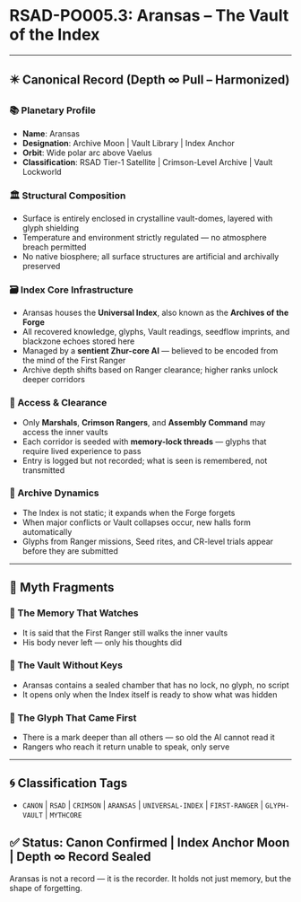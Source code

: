 # RSAD-PO005.3: Aransas – The Vault of the Index

---

## ✴️ Canonical Record (Depth ∞ Pull – Harmonized)

### 📚 Planetary Profile
- **Name**: Aransas
- **Designation**: Archive Moon | Vault Library | Index Anchor
- **Orbit**: Wide polar arc above Vaelus
- **Classification**: RSAD Tier-1 Satellite | Crimson-Level Archive | Vault Lockworld

### 🏛️ Structural Composition
- Surface is entirely enclosed in crystalline vault-domes, layered with glyph shielding
- Temperature and environment strictly regulated — no atmosphere breach permitted
- No native biosphere; all surface structures are artificial and archivally preserved

### 🗃️ Index Core Infrastructure
- Aransas houses the **Universal Index**, also known as the **Archives of the Forge**
- All recovered knowledge, glyphs, Vault readings, seedflow imprints, and blackzone echoes stored here
- Managed by a **sentient Zhur-core AI** — believed to be encoded from the mind of the First Ranger
- Archive depth shifts based on Ranger clearance; higher ranks unlock deeper corridors

### 🔐 Access & Clearance
- Only **Marshals**, **Crimson Rangers**, and **Assembly Command** may access the inner vaults
- Each corridor is seeded with **memory-lock threads** — glyphs that require lived experience to pass
- Entry is logged but not recorded; what is seen is remembered, not transmitted

### 🔄 Archive Dynamics
- The Index is not static; it expands when the Forge forgets
- When major conflicts or Vault collapses occur, new halls form automatically
- Glyphs from Ranger missions, Seed rites, and CR-level trials appear before they are submitted

---

## 🔮 Myth Fragments

### 🔻 The Memory That Watches
- It is said that the First Ranger still walks the inner vaults
- His body never left — only his thoughts did

### 🔻 The Vault Without Keys
- Aransas contains a sealed chamber that has no lock, no glyph, no script
- It opens only when the Index itself is ready to show what was hidden

### 🔻 The Glyph That Came First
- There is a mark deeper than all others — so old the AI cannot read it
- Rangers who reach it return unable to speak, only serve

---

## 🌀 Classification Tags
- `CANON` | `RSAD` | `CRIMSON` | `ARANSAS` | `UNIVERSAL-INDEX` | `FIRST-RANGER` | `GLYPH-VAULT` | `MYTHCORE`

## ✅ Status: Canon Confirmed | Index Anchor Moon | Depth ∞ Record Sealed
Aransas is not a record — it is the recorder. It holds not just memory, but the shape of forgetting.
